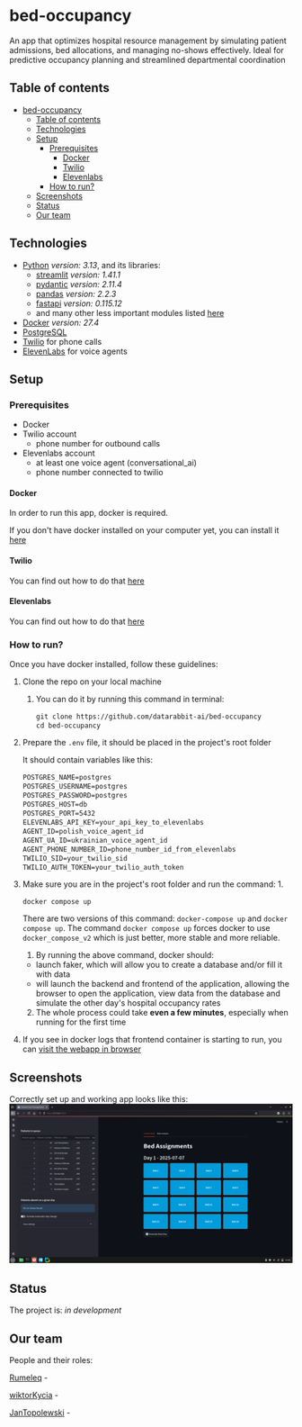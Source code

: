 # bed-occupancy
An app that optimizes hospital resource management by simulating patient admissions, bed allocations, and managing no-shows effectively. Ideal for predictive occupancy planning and streamlined departmental coordination

## Table of contents
- [bed-occupancy](#bed-occupancy)
  - [Table of contents](#table-of-contents)
  - [Technologies](#technologies)
  - [Setup](#setup)
    - [Prerequisites](#prerequisites)
      - [Docker](#docker)
      - [Twilio](#twilio)
      - [Elevenlabs](#elevenlabs)
    - [How to run?](#how-to-run)
  - [Screenshots](#screenshots)
  - [Status](#status)
  - [Our team](#our-team)

## Technologies

- [Python](https://www.python.org/downloads/) _version: 3.13_, and its libraries:
  - [streamlit](https://docs.streamlit.io/) _version: 1.41.1_
  - [pydantic](https://docs.pydantic.dev/latest/) _version: 2.11.4_
  - [pandas](https://pandas.pydata.org/) _version: 2.2.3_
  - [fastapi](https://fastapi.tiangolo.com/) _version: 0.115.12_
  - and many other less important modules listed [here](./requirements.txt)
- [Docker](https://docs.docker.com/) _version: 27.4_
- [PostgreSQL](https://www.postgresql.org.pl/)
- [Twilio](https://www.twilio.com/en-us) for phone calls
- [ElevenLabs](https://elevenlabs.io/) for voice agents

## Setup

### Prerequisites

- Docker
- Twilio account
  - phone number for outbound calls
- Elevenlabs account
  - at least one voice agent (conversational_ai)
  - phone number connected to twilio

#### Docker

In order to run this app, docker is required.

If you don't have docker installed on your computer yet, you can install it [here](https://docs.docker.com/get-started/get-docker/)

#### Twilio

You can find out how to do that [here](https://www.google.com/search?client=firefox-b-lm&channel=entpr&q=how+to+setup+twilio+account+with+outbound+phone+number)

#### Elevenlabs

You can find out how to do that [here](https://www.google.com/search?q=how+to+setup+elevenlabs+account+with+conversational+ai+agent+and+twilio+phone+number&client=firefox-b-lm&sca_esv=9c54605068baa6ec&channel=entpr&sxsrf=AE3TifOo2jSdKmjgfoYNR7QXnnWndeeArg%3A1751879912994&ei=6JBraNOxPPv-wPAPwemTwAI&ved=0ahUKEwjTxZyftaqOAxV7PxAIHcH0BCgQ4dUDCBA&uact=5&oq=how+to+setup+elevenlabs+account+with+conversational+ai+agent+and+twilio+phone+number&gs_lp=Egxnd3Mtd2l6LXNlcnAiVGhvdyB0byBzZXR1cCBlbGV2ZW5sYWJzIGFjY291bnQgd2l0aCBjb252ZXJzYXRpb25hbCBhaSBhZ2VudCBhbmQgdHdpbGlvIHBob25lIG51bWJlcjIEECEYCkihiAZQ9doEWK2HBnAHeAGQAQCYAYsBoAHqKqoBBTMzLjI0uAEDyAEA-AEBmAImoAKKHsICChAAGLADGNYEGEfCAgUQABjvBcICBRAhGKABwgIEECEYFcICBxAhGKABGAqYAwCIBgGQBgiSBwUxMC4yOKAHpacBsgcENS4yOLgHkh3CBwkyLTE3LjE5LjLIB-EC&sclient=gws-wiz-serp)

### How to run?

Once you have docker installed, follow these guidelines:
1. Clone the repo on your local machine
   1. You can do it by running this command in terminal:
        ```
        git clone https://github.com/datarabbit-ai/bed-occupancy
        cd bed-occupancy
        ```
2. Prepare the `.env` file, it should be placed in the project's root folder

    It should contain variables like this:
    ```
    POSTGRES_NAME=postgres
    POSTGRES_USERNAME=postgres
    POSTGRES_PASSWORD=postgres
    POSTGRES_HOST=db
    POSTGRES_PORT=5432
    ELEVENLABS_API_KEY=your_api_key_to_elevenlabs
    AGENT_ID=polish_voice_agent_id
    AGENT_UA_ID=ukrainian_voice_agent_id
    AGENT_PHONE_NUMBER_ID=phone_number_id_from_elevenlabs
    TWILIO_SID=your_twilio_sid
    TWILIO_AUTH_TOKEN=your_twilio_auth_token
    ```

3. Make sure you are in the project's root folder and run the command:
   1.
    ```
    docker compose up
    ```
    There are two versions of this command: `docker-compose up` and `docker compose up`. The command `docker compose up` forces docker to use `docker_compose_v2` which is just better, more stable and more reliable.
   1. By running the above command, docker should:
     - launch faker, which will allow you to create a database and/or fill it with data
     - will launch the backend and frontend of the application, allowing the browser to open the application, view data from the database and simulate the other day's hospital occupancy rates
   2. The whole process could take **even a few minutes**, especially when running for the first time
4. If you see in docker logs that frontend container is starting to run, you can [visit the webapp in browser](http://localhost:8501)

## Screenshots

Correctly set up and working app looks like this:
![screenshot](./images/screenshot.png)

## Status

The project is: _in development_

## Our team
People and their roles:

[Rumeleq](https://github.com/Rumeleq) -

[wiktorKycia](https://github.com/wiktorKycia) -

[JanTopolewski](https://github.com/JanTopolewski) -
